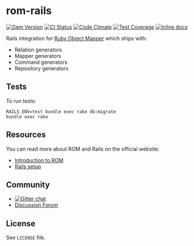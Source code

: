 [gem]: https://rubygems.org/gems/rom-rails
[actions]: https://github.com/rom-rb/rom-rails/actions
[codeclimate]: https://codeclimate.com/github/rom-rb/rom-rails
[coveralls]: https://coveralls.io/r/rom-rb/rom-rails
[inchpages]: http://inch-ci.org/github/rom-rb/rom-rails

# rom-rails

[![Gem Version](https://badge.fury.io/rb/rom-rails.svg)][gem]
[![CI Status](https://github.com/rom-rb/rom-rails/workflows/ci/badge.svg)][actions]
[![Code Climate](https://codeclimate.com/github/rom-rb/rom-rails/badges/gpa.svg)][codeclimate]
[![Test Coverage](https://codeclimate.com/github/rom-rb/rom-rails/badges/coverage.svg)][codeclimate]
[![Inline docs](http://inch-ci.org/github/rom-rb/rom-rails.svg?branch=master)][inchpages]

Rails integration for [Ruby Object Mapper](https://github.com/rom-rb/rom) which
ships with:

* Relation generators
* Mapper generators
* Command generators
* Repository generators

## Tests

To run tests:

    RAILS_ENV=test bundle exec rake db:migrate
    bundle exec rake

## Resources

You can read more about ROM and Rails on the official website:

* [Introduction to ROM](http://rom-rb.org/learn/)
* [Rails setup](http://rom-rb.org/learn/rails/)


## Community

* [![Gitter chat](https://badges.gitter.im/rom-rb/chat.png)](https://gitter.im/rom-rb/chat)
* [Discussion Forum](https://discuss.rom-rb.org)

## License

See `LICENSE` file.
